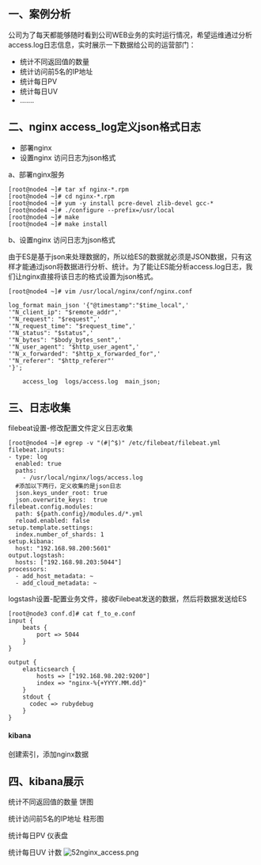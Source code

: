 ## 一、案例分析

公司为了每天都能够随时看到公司WEB业务的实时运行情况，希望运维通过分析access.log日志信息，实时展示一下数据给公司的运营部门：

- 统计不同返回值的数量
- 统计访问前5名的IP地址
- 统计每日PV
- 统计每日UV
- …….

## 二、nginx access_log定义json格式日志

- 部署nginx
- 设置nginx 访问日志为json格式

a、部署nginx服务

```
[root@node4 ~]# tar xf nginx-*.rpm
[root@node4 ~]# cd nginx-*.rpm
[root@node4 ~]# yum -y install pcre-devel zlib-devel gcc-*
[root@node4 ~]# ./configure --prefix=/usr/local
[root@node4 ~]# make
[root@node4 ~]# make install
```

b、设置nginx 访问日志为json格式

由于ES是基于json来处理数据的，所以给ES的数据就必须是JSON数据，只有这样才能通过json将数据进行分析、统计。为了能让ES能分析access.log日志，我们让nginx直接将该日志的格式设置为json格式。

```
[root@node4 ~]# vim /usr/local/nginx/conf/nginx.conf

log_format main_json '{"@timestamp":"$time_local",'
'"N_client_ip": "$remote_addr",'
'"N_request": "$request",'
'"N_request_time": "$request_time",'
'"N_status": "$status",'
'"N_bytes": "$body_bytes_sent",'
'"N_user_agent": "$http_user_agent",'
'"N_x_forwarded": "$http_x_forwarded_for",'
'"N_referer": "$http_referer"'
'}';

    access_log  logs/access.log  main_json;
```

## 三、日志收集

filebeat设置-修改配置文件定义日志收集

```
[root@node4 ~]# egrep -v "(#|^$)" /etc/filebeat/filebeat.yml 
filebeat.inputs:
- type: log
  enabled: true
  paths:
    - /usr/local/nginx/logs/access.log
  #添加以下两行，定义收集的是json日志
  json.keys_under_root: true
  json.overwrite_keys:  true
filebeat.config.modules:
  path: ${path.config}/modules.d/*.yml
  reload.enabled: false
setup.template.settings:
  index.number_of_shards: 1
setup.kibana:
  host: "192.168.98.200:5601"
output.logstash:
  hosts: ["192.168.98.203:5044"]
processors:
  - add_host_metadata: ~
  - add_cloud_metadata: ~
```

logstash设置-配置业务文件，接收Filebeat发送的数据，然后将数据发送给ES

```
[root@node3 conf.d]# cat f_to_e.conf 
input {
    beats {
        port => 5044
    }
}

output {
    elasticsearch {
        hosts => ["192.168.98.202:9200"]
        index => "nginx-%{+YYYY.MM.dd}"
    }
    stdout {
      codec => rubydebug
    }
}
```

#### kibana

创建索引，添加nginx数据

## 四、kibana展示

统计不同返回值的数量 饼图

统计访问前5名的IP地址 柱形图

统计每日PV 仪表盘

统计每日UV 计数
![52nginx_access.png](https://www.zutuanxue.com:8000/static/media/images/2020/10/6/1601978343835.png)
